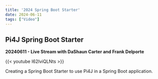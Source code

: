 ```yaml
---
title: '2024 Spring Boot Starter'
date: 2024-06-11
tags: ["Video"]
---
```


## Pi4J Spring Boot Starter

**20240611 - Live Stream with DaShaun Carter and Frank Delporte**

{{< youtube I62IviQLNts >}}

Creating a Spring Boot Starter to use Pi4J in a Spring Boot application.

